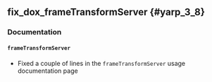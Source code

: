 fix_dox_frameTransformServer {#yarp_3_8}
-------------------

### Documentation

#### `frameTransformServer`

* Fixed a couple of lines in the `frameTransformServer` usage documentation page
